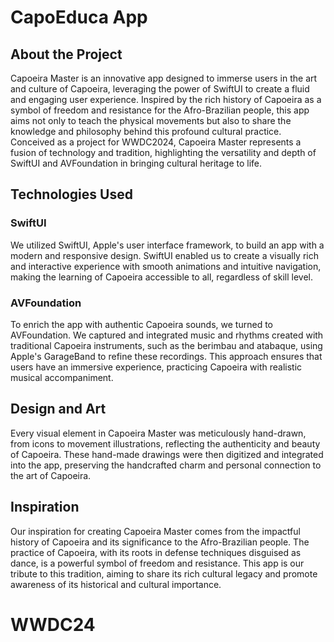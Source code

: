 # CapoEduca App

## About the Project

Capoeira Master is an innovative app designed to immerse users in the art and culture of Capoeira, leveraging the power of SwiftUI to create a fluid and engaging user experience. Inspired by the rich history of Capoeira as a symbol of freedom and resistance for the Afro-Brazilian people, this app aims not only to teach the physical movements but also to share the knowledge and philosophy behind this profound cultural practice. Conceived as a project for WWDC2024, Capoeira Master represents a fusion of technology and tradition, highlighting the versatility and depth of SwiftUI and AVFoundation in bringing cultural heritage to life.

## Technologies Used

### SwiftUI
We utilized SwiftUI, Apple's user interface framework, to build an app with a modern and responsive design. SwiftUI enabled us to create a visually rich and interactive experience with smooth animations and intuitive navigation, making the learning of Capoeira accessible to all, regardless of skill level.

### AVFoundation
To enrich the app with authentic Capoeira sounds, we turned to AVFoundation. We captured and integrated music and rhythms created with traditional Capoeira instruments, such as the berimbau and atabaque, using Apple's GarageBand to refine these recordings. This approach ensures that users have an immersive experience, practicing Capoeira with realistic musical accompaniment.

## Design and Art

Every visual element in Capoeira Master was meticulously hand-drawn, from icons to movement illustrations, reflecting the authenticity and beauty of Capoeira. These hand-made drawings were then digitized and integrated into the app, preserving the handcrafted charm and personal connection to the art of Capoeira.

## Inspiration

Our inspiration for creating Capoeira Master comes from the impactful history of Capoeira and its significance to the Afro-Brazilian people. The practice of Capoeira, with its roots in defense techniques disguised as dance, is a powerful symbol of freedom and resistance. This app is our tribute to this tradition, aiming to share its rich cultural legacy and promote awareness of its historical and cultural importance.

# WWDC24
